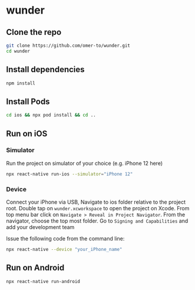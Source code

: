 # wunder

## Clone the repo

```bash
git clone https://github.com/omer-to/wunder.git
cd wunder
```

## Install dependencies

```bash
npm install
```

## Install Pods

```bash
cd ios && npx pod install && cd ..
```

## Run on iOS

### Simulator

Run the project on simulator of your choice (e.g. iPhone 12 here)
```bash
npx react-native run-ios --simulator="iPhone 12"
```

### Device

Connect your iPhone via USB,
Navigate to ios folder relative to the project root.
Double tap on `wunder.xcworkspace` to open the project on Xcode.
From top menu bar click on `Navigate > Reveal in Project Navigator`.
From the navigator, choose the top most folder. Go to `Signing and Capabilities` and add your development team

Issue the following code from the command line:

```bash
npx react-native --device "your_iPhone_name"
```

## Run on Android

```bash
npx react-native run-android
```
